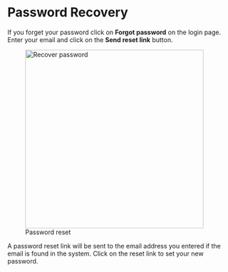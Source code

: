 # Password Recovery

If you forget your password click on **Forgot password** on the login page. Enter your email and click on the **Send 
reset link** button.
  <figure>
    <a  href="../../../assets/images/auth/resetPassword.png">
      <img width="400px" src="../../../assets/images/auth/resetPassword.png" alt="Recover password">
    </a>
    <figcaption>Password reset</figcaption>
  </figure>

A password reset link will be sent to the email address you entered if the email is found in the system.
Click on the reset link to set your new password.